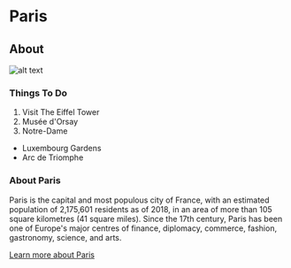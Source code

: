 # Paris

## About

  ![alt text](https://user-images.githubusercontent.com/94389021/141824456-d0addf67-5bd6-4440-9e91-6ef4f2139059.png)

  ### Things To Do
  1. Visit The Eiffel Tower
  2. Musée d'Orsay
  3. Notre-Dame
  * Luxembourg Gardens
  * Arc de Triomphe

  ### About Paris
  Paris is the capital and most populous city of France, with an estimated population of 2,175,601 residents as of 2018, in an area of more than 105 square kilometres (41 square miles). Since the 17th century, Paris has been one of Europe's major centres of finance, diplomacy, commerce, fashion, gastronomy, science, and arts.

  [Learn more about Paris](https://en.wikipedia.org/wiki/Paris)
